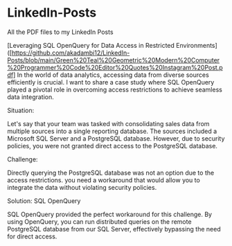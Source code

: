 # LinkedIn-Posts
All the PDF files to my LinkedIn Posts

[Leveraging SQL OpenQuery for Data Access in Restricted Environments]([https://github.com/akadambi12/LinkedIn-Posts/blob/main/Green%20Teal%20Geometric%20Modern%20Computer%20Programmer%20Code%20Editor%20Quotes%20Instagram%20Post.pdf]
In the world of data analytics, accessing data from diverse sources efficiently is crucial. I want to share a case study where SQL OpenQuery played a pivotal role in overcoming access restrictions to achieve seamless data integration.

Situation:

Let's say that your team was tasked with consolidating sales data from multiple sources into a single reporting database. The sources included a Microsoft SQL Server and a PostgreSQL database. However, due to security policies, you were not granted direct access to the PostgreSQL database.

Challenge:

Directly querying the PostgreSQL database was not an option due to the access restrictions. you need a workaround that would allow you to integrate the data without violating security policies.

Solution: SQL OpenQuery

SQL OpenQuery provided the perfect workaround for this challenge. By using OpenQuery, you can run distributed queries on the remote PostgreSQL database from our SQL Server, effectively bypassing the need for direct access.
